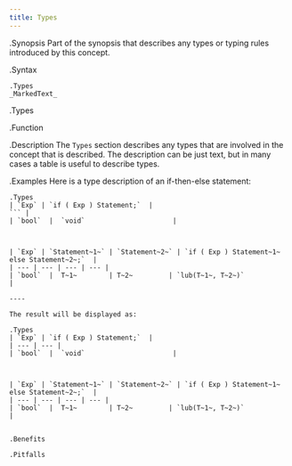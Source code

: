 ```yaml
---
title: Types
---
```


.Synopsis
Part of the synopsis that describes any types or typing rules introduced by this concept.

.Syntax
```
.Types
_MarkedText_
```

.Types

.Function

.Description
The `Types` section describes any types that are involved in the concept that is described.
The description can be just text, but in many cases a table is useful to describe types.


.Examples
Here is a type description of an if-then-else statement:

```
.Types
| `Exp` | `if ( Exp ) Statement;`  |
``` | 
| `bool`  |  `void`                      |



| `Exp` | `Statement~1~` | `Statement~2~` | `if ( Exp ) Statement~1~ else Statement~2~;`  |
| --- | --- | --- | --- |
| `bool`  |  T~1~        | T~2~         | `lub(T~1~, T~2~)`                               |

----

The result will be displayed as:

.Types
| `Exp` | `if ( Exp ) Statement;`  |
| --- | --- |
| `bool`  |  `void`                      |



| `Exp` | `Statement~1~` | `Statement~2~` | `if ( Exp ) Statement~1~ else Statement~2~;`  |
| --- | --- | --- | --- |
| `bool`  |  T~1~        | T~2~         | `lub(T~1~, T~2~)`                               |


.Benefits

.Pitfalls

